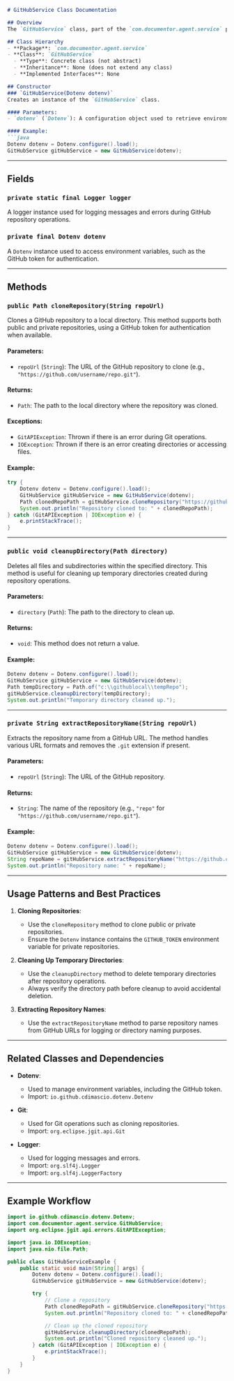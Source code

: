 ```markdown
# GitHubService Class Documentation

## Overview
The `GitHubService` class, part of the `com.documentor.agent.service` package, provides functionality for interacting with GitHub repositories. It allows users to clone repositories to a local directory, clean up temporary directories, and extract repository names from GitHub URLs. This service is designed to handle both public and private repositories, leveraging authentication via a GitHub token when necessary.

## Class Hierarchy
- **Package**: `com.documentor.agent.service`
- **Class**: `GitHubService`
  - **Type**: Concrete class (not abstract)
  - **Inheritance**: None (does not extend any class)
  - **Implemented Interfaces**: None

## Constructor
### `GitHubService(Dotenv dotenv)`
Creates an instance of the `GitHubService` class.

#### Parameters:
- `dotenv` (`Dotenv`): A configuration object used to retrieve environment variables, such as the GitHub token for authentication.

#### Example:
```java
Dotenv dotenv = Dotenv.configure().load();
GitHubService gitHubService = new GitHubService(dotenv);
```

---

## Fields
### `private static final Logger logger`
A logger instance used for logging messages and errors during GitHub repository operations.

### `private final Dotenv dotenv`
A `Dotenv` instance used to access environment variables, such as the GitHub token for authentication.

---

## Methods

### `public Path cloneRepository(String repoUrl)`
Clones a GitHub repository to a local directory. This method supports both public and private repositories, using a GitHub token for authentication when available.

#### Parameters:
- `repoUrl` (`String`): The URL of the GitHub repository to clone (e.g., `"https://github.com/username/repo.git"`).

#### Returns:
- `Path`: The path to the local directory where the repository was cloned.

#### Exceptions:
- `GitAPIException`: Thrown if there is an error during Git operations.
- `IOException`: Thrown if there is an error creating directories or accessing files.

#### Example:
```java
try {
    Dotenv dotenv = Dotenv.configure().load();
    GitHubService gitHubService = new GitHubService(dotenv);
    Path clonedRepoPath = gitHubService.cloneRepository("https://github.com/username/repo.git");
    System.out.println("Repository cloned to: " + clonedRepoPath);
} catch (GitAPIException | IOException e) {
    e.printStackTrace();
}
```

---

### `public void cleanupDirectory(Path directory)`
Deletes all files and subdirectories within the specified directory. This method is useful for cleaning up temporary directories created during repository operations.

#### Parameters:
- `directory` (`Path`): The path to the directory to clean up.

#### Returns:
- `void`: This method does not return a value.

#### Example:
```java
Dotenv dotenv = Dotenv.configure().load();
GitHubService gitHubService = new GitHubService(dotenv);
Path tempDirectory = Path.of("c:\\githublocal\\tempRepo");
gitHubService.cleanupDirectory(tempDirectory);
System.out.println("Temporary directory cleaned up.");
```

---

### `private String extractRepositoryName(String repoUrl)`
Extracts the repository name from a GitHub URL. The method handles various URL formats and removes the `.git` extension if present.

#### Parameters:
- `repoUrl` (`String`): The URL of the GitHub repository.

#### Returns:
- `String`: The name of the repository (e.g., `"repo"` for `"https://github.com/username/repo.git"`).

#### Example:
```java
Dotenv dotenv = Dotenv.configure().load();
GitHubService gitHubService = new GitHubService(dotenv);
String repoName = gitHubService.extractRepositoryName("https://github.com/username/repo.git");
System.out.println("Repository name: " + repoName);
```

---

## Usage Patterns and Best Practices
1. **Cloning Repositories**:
   - Use the `cloneRepository` method to clone public or private repositories.
   - Ensure the `Dotenv` instance contains the `GITHUB_TOKEN` environment variable for private repositories.

2. **Cleaning Up Temporary Directories**:
   - Use the `cleanupDirectory` method to delete temporary directories after repository operations.
   - Always verify the directory path before cleanup to avoid accidental deletion.

3. **Extracting Repository Names**:
   - Use the `extractRepositoryName` method to parse repository names from GitHub URLs for logging or directory naming purposes.

---

## Related Classes and Dependencies
- **Dotenv**:
  - Used to manage environment variables, including the GitHub token.
  - Import: `io.github.cdimascio.dotenv.Dotenv`

- **Git**:
  - Used for Git operations such as cloning repositories.
  - Import: `org.eclipse.jgit.api.Git`

- **Logger**:
  - Used for logging messages and errors.
  - Import: `org.slf4j.Logger`
  - Import: `org.slf4j.LoggerFactory`

---

## Example Workflow
```java
import io.github.cdimascio.dotenv.Dotenv;
import com.documentor.agent.service.GitHubService;
import org.eclipse.jgit.api.errors.GitAPIException;

import java.io.IOException;
import java.nio.file.Path;

public class GitHubServiceExample {
    public static void main(String[] args) {
        Dotenv dotenv = Dotenv.configure().load();
        GitHubService gitHubService = new GitHubService(dotenv);

        try {
            // Clone a repository
            Path clonedRepoPath = gitHubService.cloneRepository("https://github.com/username/repo.git");
            System.out.println("Repository cloned to: " + clonedRepoPath);

            // Clean up the cloned repository
            gitHubService.cleanupDirectory(clonedRepoPath);
            System.out.println("Cloned repository cleaned up.");
        } catch (GitAPIException | IOException e) {
            e.printStackTrace();
        }
    }
}
```
```
